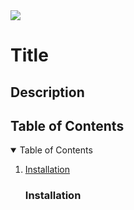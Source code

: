 <img src='https://img.shields.io/badge/License-Apache_2.0-blue.svg'>

<h1> Title </h1>

<h2> Description </h2>

<h2> Table of Contents </h2>

<details open="open">
<summary> Table of Contents </summary>
<ol>
<li><a href="#installation">Installation</a></li>

<h3 id="installation"> Installation </h3>